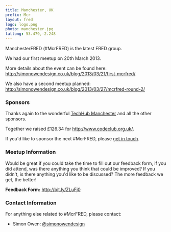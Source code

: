 ```yaml
---
title: Manchester, UK
prefix: Mcr
layout: fred
logo: logo.png
photo: manchester.jpg
latlong: 53.479,-2.248
---
```


ManchesterFRED (#McrFRED) is the latest FRED group.

We had our first meetup on 20th March 2013.

More details about the event can be found here:
<http://simonowendesign.co.uk/blog/2013/03/21/first-mcrfred/>

We also have a second meetup planned:
<http://simonowendesign.co.uk/blog/2013/03/27/mcrfred-round-2/>

### Sponsors

Thanks again to the wonderful [TechHub Manchester](http://manchester.techhub.com/) and all the other sponsors.

Together we raised £126.34 for <http://www.codeclub.org.uk/>.

If you'd like to sponsor the next #McrFRED, please [get in touch](http://simonowendesign.co.uk/contact/).

### Meetup Information

Would be great if you could take the time to fill out our feedback form, if you did attend, was there anything you think that could be improved? If you didn't, is there anything you'd like to be discussed? The more feedback we get, the better!

**Feedback Form:** <http://bit.ly/ZLuFj0>

### Contact Information

For anything else related to #McrFRED, please contact:

+ Simon Owen: [@simonowendesign](http://twitter.com/simonowendesign)
